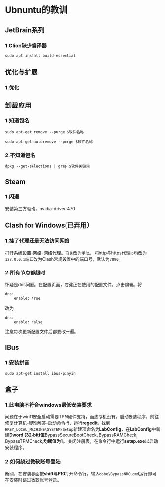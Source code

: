 # Ubnuntu的教训

## JetBrain系列

### 1.Clion缺少编译器

`sudo apt install build-essential`

## 优化与扩展

### 1.优化

## 卸载应用

### 1.知道包名

`sudo apt-get remove --purge $软件名称`

`sudo apt-get autoremove --purge $软件名称`

### 2.不知道包名

`dpkg --get-selections | grep $软件关键词`

## Steam

### 1.闪退

安装第三方驱动，nvidia-driver-470

## Clash for Windows(已弃用）

### 1.挂了代理还是无法访问网络

打开系统设置-网络-网络代理。将`关`改为`手动`。
将http与https代理ip均改为`127.0.0.1`端口改为Clash常规设置中的端口号，默认为`7890`。

### 2.所有节点都超时

怀疑是dns问题。在配置页面，右键正在使用的配置文件，点击编辑。将

```
dns:
    enable: true
```

改为

```
dns:
    enable: false
```

注意每次更新配置文件后都要改一遍。

## IBus

### 1.安装拼音

`sudo apt-get install ibus-pinyin`

## 盒子

### 1.此电脑不符合windows最低安装要求

问题在于win11安全启动需要TPM硬件支持，而虚拟机没有。启动安装程序，前往修复计算机-疑难解答-启动命令行，运行**regedit**，找到`HKEY_LOCAL_MACHINE\SYSTEM\Setup`新建项命名为**LabConfig**，在**LabConfig**中新建**Dword (32-bit)值**BypassSecureBootCheck, BypassRAMCheck, BypassTPMCheck,**均赋值为1。**
关闭注册表，在命令行中运行**setup.exe**以启动安装程序。

### 2.如何绕过微软账号登陆

断网，在安装界面按**shift**与**F10**打开命令行。输入`oobe\BypassNRO.cmd`运行即可在安装时跳过微软账号登录。
